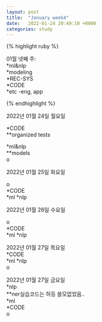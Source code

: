 ```yaml
---
layout: post
title:  "January week4"
date:   2022-01-24 20:49:10 +0900
categories: study
---
```





{% highlight ruby %}

01월 넷째 주:  
*ml&nlp  
*modeling  
*REC-SYS  
*CODE  
*etc  -eng, app  



{% endhighlight %}

2022년 01월 24일 월요일  

*CODE  
**organized tests  

*ml&nlp  
**models  
o  

2022년 01월 25일 화요일  

o  
*CODE  
*ml
*nlp  

2022년 01월 26일 수요일  

o  
*CODE  
*ml
*nlp  


2022년 01월 27일 목요일  
*CODE  
*ml
*nlp  
o  

2022년 01월 27일 금요일  
*nlp  
**ner실습코드는 하등 쓸모없었음..  
*ml  
*CODE  
o  




















































